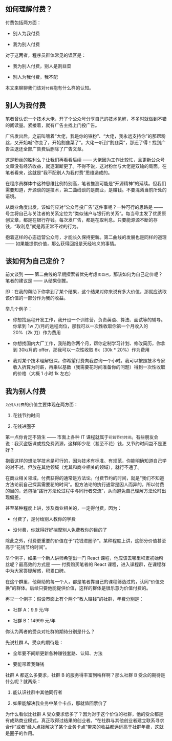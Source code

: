 ## 如何理解付费？

付费包括两方面：

- 别人为我付费

- 我为别人付费

对于这两者，程序员群体常见的误区是：

- 我为别人付费，别人是割韭菜

- 别人为我付费，我不配

本文来聊聊我们该对`付费`抱有什么样的认知。

## 别人为我付费

笔者曾认识一个技术大佬，开了个公众号分享自己的技术见解，不多时就做到不错的阅读量。紧接着，就有广告主找上门投广告。

广告发出后，之前叫嚷着“大佬，我是你的铁粉”、“大佬，我永远支持你”的那帮粉丝，又开始喊“你变了，开始割韭菜了”。大佬一听到“割韭菜”，那还了得！找到广告主退还全部广告费后删除了广告文章。

这是粉丝的胜利么？让我们再看看后续 —— 大佬因为工作比较忙，且更新公众号文章没有经济收益，就逐渐断更了。不得不说，这对粉丝与大佬是双输的局面。在笔者看来，这就是“我不配别人为我付费”思维造成的。

在程序员群体中这种思维比例特别高，笔者推测可能是“开源精神”的延续。但我们需要知道，开源谈的是技术，第二曲线谈的是商业，是赚钱。不要混淆当前所处的语境。

从商业角度出发，该如何应对“公众号投广告”这件事呢？一种可行的思路是 —— 号主将自己与关注者的关系定位为“类似储户与银行的关系”。每当号主发了优质原创文章，都是在银行存钱。每次发广告，都是在取利息。只要能源源不断的存钱，“取利息”就是再正常不过的行为。

抱着这样的心态运营公众号，才能长久保持更新。第二曲线的发展也是同样的道理 —— 如果能提供价值，那么获得回报是天经地义的事情。

## 该如何为自己定价？

前文谈到 —— 第二曲线的早期探索者优先考虑`卖自己`，那该如何为自己定价呢？笔者的建议是 —— 从结果倒推。

即：在我的帮助下你拿到了某个结果，这个结果对你来说有多大价值，那就应该取该价值的一部分作为我的收益。

举几个例子：

- 你想找远程开发工作，我开设一个训练营，负责英语、算法、面试等的辅导。你拿到 1w 刀/月的远程岗位，那我可以一次性收取你第一个月收入的 20%（2k 刀）作为费用

- 你想找国内大厂工作，我陪跑你两个月，帮你定制学习计划、修改简历，你拿到 30k/月的 offer，那我可以一次性收取 6k（30k \* 20%）作为费用

- 我对某个技术理解很深，你希望付费向我咨询一个小时。我可以按照技术专家收入折算为时薪，再乘以基数（我需要花时间准备你的问题）得到一次性收取的价格（大概 1 小时 1k 左右）

## 我为别人付费

`为别人付费`的价值主要体现在两方面：

1. 花钱节约时间

2. 花钱进圈子

第一点你肯定不陌生 —— 市面上各种 IT 课程就属于`花钱节约时间`。有些朋友会说：我买盗版课或找免费资源，这样即少花（甚至不花）钱，又节约时间岂不是更好？

抱着这样的想法学技术是可行的，因为技术有标准、有规范，你能明确知道自己学的对不对。但放在其他领域（尤其和商业相关的领域），就行不通了。

在商业相关领域，付费获得的通常是方法论。付费节约的时间，就是“我们不知道方法论前自己探索需要花的时间”。但方法论的执行通常是因人而异的，所以付费的目的，还包括“践行方法论过程中与同行者交流”，从而避免自己理解方法论时出现偏差。

甚至某种程度上讲，涉及商业相关的，一定得付费，因为：

- 付费了，是付给别人教你的学费

- 没付费，你就得好好揣摩别人免费教你的目的了

除此之外，付费更重要的价值在于“花钱进圈子”。某种程度上讲，这部分价值甚至高于“花钱节约时间”。

举个例子，如果一个新人讲师希望出一门 React 课程，他应该去哪里积累初始粉丝呢？最高效的方式是 —— 付费购买笔者的 React 课程，进入课程群，在课程群中为大家答疑解惑，积累口碑。

在这个群里，他帮助的每一个人，都是笔者靠自己的课程筛选过的，认同“价值交换”的群体。后续只要他能提供价值，这样的群体是很乐意为价值付费的。

再举一个例子：假设市面上有个两个“教人赚钱”的社群，年费分别是：

- 社群 A：9.9 元/年

- 社群 B：14999 元/年

你认为两者的受众对社群的期待分别是什么？

先说社群 A，受众的期待是：

- 全年要不间断更新各种赚钱套路、认知、方法

- 要能带着我赚钱

社群 A 都这么多要求，社群 B 的服务得丰富到啥样啊？那么社群 B 受众的期待是什么呢？就两条：

1. 能认识社群中其他同行者

2. 如果能解决我业务中某个卡点，那就值回票价了

为什么看似比社群 A 受众要求低多了？因为对于这个价位的社群，他的受众都是有成熟商业模式，真正取得过结果的创业者。“在社群与其他创业者建立联系寻求合作”或者“经人点拨解决了某个业务卡点”带来的收益都远远高于社群年费，这就是圈子的作用。
